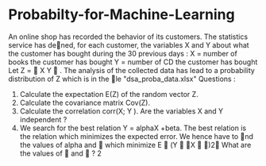 # Probabilty-for-Machine-Learning


An online shop has recorded the behavior of its customers. The statistics service has dened, for each
customer, the variables X and Y about what the customer has bought during the 30 previous days :
X = number of books the customer has bought
Y = number of CD the customer has bought
Let Z =

X
Y

. The analysis of the collected data has lead to a probability distribution of Z which is in
the le "dsa_proba_data.xlsx"
Questions :
1. Calculate the expectation E(Z) of the random vector Z.
2. Calculate the covariance matrix Cov(Z).
3. Calculate the correlation corr(X; Y ). Are the variables X and Y independent ?
4. We search for the best relation Y = alphaX +beta. The best relation is the relation which minimizes the
expected error.
We hence have to nd the values of alpha and  which minimize
E
􀀀
(Y 􀀀 X 􀀀 )2
What are the values of  and  ?
2
